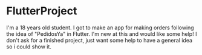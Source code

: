 # FlutterProject
I'm a 18 years old student. I got to make an app for making orders following the idea of "PedidosYa" in Flutter.
I'm new at this and would like some help! 
I don't ask for a finished project, just want some help to have a general idea so i could show it.
